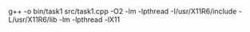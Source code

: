 g++ -o bin/task1 src/task1.cpp -O2 -lm -lpthread -I/usr/X11R6/include -L/usr/X11R6/lib -lm -lpthread -lX11